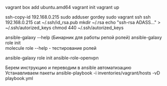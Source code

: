 vagrant box add ubuntu.amd64
vagrant init
vagrant up

ssh-copy-id 192.168.0.215
sudo adduser gordey sudo
vagrant ssh
ssh 192.168.0.215
cat ~/.ssh/id_rsa.pub
mkdir ~/.rsa
echo "ssh-rsa ADASS..." > ~/.ssh/autorized_keys
chmod 440 ~/.ssh/autorized_keys

ansible-galaxy --help (Бинарник для работы репой ролей)
ansible-galaxy role init  
molecule role --help - тестирование ролей

ansible-galaxy role init ansible-role-openvpn

Берем инструкцию и переводим в ansible автоматизацию
Устанавливаем пакеты
ansible-playbook -i inventories/vagrant/hosts -vD playbook.yml